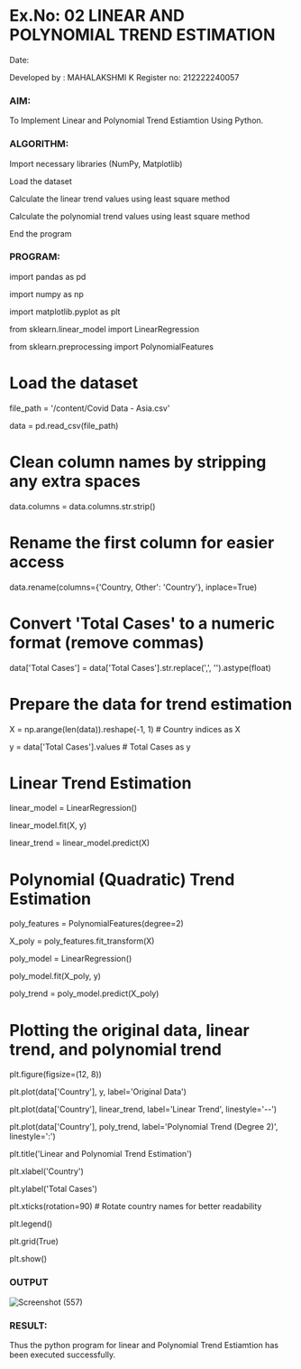 # Ex.No: 02 LINEAR AND POLYNOMIAL TREND ESTIMATION
Date:

Developed by : MAHALAKSHMI  K
Register no: 212222240057

### AIM:

To Implement Linear and Polynomial Trend Estiamtion Using Python.

### ALGORITHM:

Import necessary libraries (NumPy, Matplotlib)

Load the dataset

Calculate the linear trend values using least square method

Calculate the polynomial trend values using least square method

End the program

### PROGRAM:
import pandas as pd

import numpy as np

import matplotlib.pyplot as plt

from sklearn.linear_model import LinearRegression

from sklearn.preprocessing import PolynomialFeatures

# Load the dataset
file_path = '/content/Covid Data - Asia.csv'

data = pd.read_csv(file_path)

# Clean column names by stripping any extra spaces

data.columns = data.columns.str.strip()

# Rename the first column for easier access

data.rename(columns={'Country, Other': 'Country'}, inplace=True)

# Convert 'Total Cases' to a numeric format (remove commas)

data['Total Cases'] = data['Total Cases'].str.replace(',', '').astype(float)

# Prepare the data for trend estimation

X = np.arange(len(data)).reshape(-1, 1)  # Country indices as X

y = data['Total Cases'].values           # Total Cases as y

# Linear Trend Estimation

linear_model = LinearRegression()

linear_model.fit(X, y)

linear_trend = linear_model.predict(X)

# Polynomial (Quadratic) Trend Estimation

poly_features = PolynomialFeatures(degree=2)

X_poly = poly_features.fit_transform(X)

poly_model = LinearRegression()

poly_model.fit(X_poly, y)

poly_trend = poly_model.predict(X_poly)

# Plotting the original data, linear trend, and polynomial trend

plt.figure(figsize=(12, 8))

plt.plot(data['Country'], y, label='Original Data')

plt.plot(data['Country'], linear_trend, label='Linear Trend', linestyle='--')

plt.plot(data['Country'], poly_trend, label='Polynomial Trend (Degree 2)', linestyle=':')

plt.title('Linear and Polynomial Trend Estimation')

plt.xlabel('Country')

plt.ylabel('Total Cases')

plt.xticks(rotation=90)  # Rotate country names for better readability

plt.legend()

plt.grid(True)

plt.show()

### OUTPUT
![Screenshot (557)](https://github.com/user-attachments/assets/07d5d3e3-e8c0-4520-976b-051b5115ea94)


### RESULT:
Thus the python program for linear and Polynomial Trend Estiamtion has been executed successfully.
